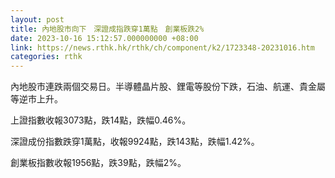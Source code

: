 ```yaml
---
layout: post
title: 內地股市向下　深證成指跌穿1萬點　創業板跌2%
date: 2023-10-16 15:12:57.000000000 +08:00
link: https://news.rthk.hk/rthk/ch/component/k2/1723348-20231016.htm
categories: rthk
---
```


內地股市連跌兩個交易日。半導體晶片股、鋰電等股份下跌，石油、航運、貴金屬等逆市上升。

上證指數收報3073點，跌14點，跌幅0.46%。

深證成份指數跌穿1萬點，收報9924點，跌143點，跌幅1.42%。

創業板指數收報1956點，跌39點，跌幅2%。
